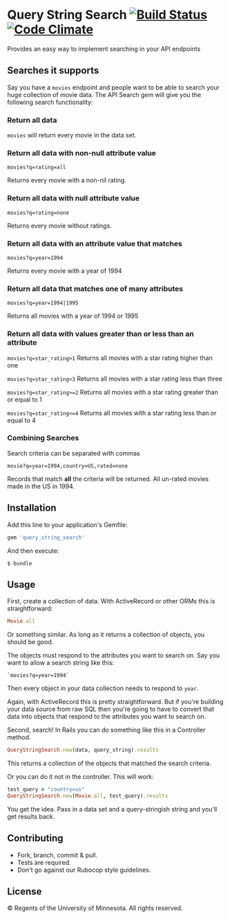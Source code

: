 # Query String Search [![Build Status](https://api.travis-ci.org/umn-asr/query_string_search.svg?branch=master)](https://travis-ci.org/umn-asr/query_string_search) [![Code Climate](https://codeclimate.com/github/umn-asr/query_string_search/badges/gpa.svg)](https://codeclimate.com/github/umn-asr/query_string_search)

Provides an easy way to implement searching in your API endpoints

## Searches it supports

Say you have a `movies` endpoint and people want to be able to search your huge collection of movie data. The API Search gem will give you the following search functionality:

### Return all data

`movies` will return every movie in the data set.

### Return all data with non-null attribute value

`movies?q=rating=all`

Returns every movie with a non-nil rating.

### Return all data with null attribute value

`movies?q=rating=none`

Returns every movie without ratings.

### Return all data with an attribute value that matches

`movies?q=year=1994`

Returns every movie with a year of 1994

### Return all data that matches one of many attributes

`movies?q=year=1994|1995`

Returns all movies with a year of 1994 or 1995

### Return all data with values greater than or less than an attribute

`movies?q=star_rating>1`
Returns all movies with a star rating higher than one

`movies?q=star_rating<3`
Returns all movies with a star rating less than three

`movies?q=star_rating>=2`
Returns all movies with a star rating greater than or equal to 1

`movies?q=star_rating<=4`
Returns all movies with a star rating less than or equal to 4

### Combining Searches

Search criteria can be separated with commas

`movie?q=year=1994,country=US,rated=none`

Records that match **all** the criteria will be returned. All un-rated movies made in the US in 1994.

## Installation

Add this line to your application's Gemfile:

```ruby
gem 'query_string_search'
```

And then execute:

    $ bundle

## Usage

First, create a collection of data. With ActiveRecord or other ORMs this is straightforward:

```ruby
Movie.all
```

Or something similar. As long as it returns a collection of objects, you should be good.

The objects must respond to the attributes you want to search on. Say you want to allow a search string like this:

```
`movies?q=year=1994`
```

Then every object in your data collection needs to respond to `year`.

Again, with ActiveRecord this is pretty straightforward. But if you're building your data source from raw SQL then you're going to have to convert that data into objects that respond to the attributes you want to search on.

Second, search! In Rails you can do something like this in a Controller method.

```ruby
QueryStringSearch.new(data, query_string).results
```

This returns a collection of the objects that matched the search criteria.

Or you can do it not in the controller. This will work:

```ruby
test_query = "country=us"
QueryStringSearch.new(Movie.all, test_query).results
```

You get the idea. Pass in a data set and a query-stringish string and you'll get results back.


## Contributing

- Fork, branch, commit & pull.
- Tests are required.
- Don't go against our Rubocop style guidelines.

## License

© Regents of the University of Minnesota. All rights reserved.
